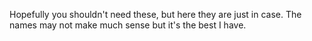 Hopefully you shouldn't need these, but here they are just in case. The names may not make much sense but it's the best I have.
